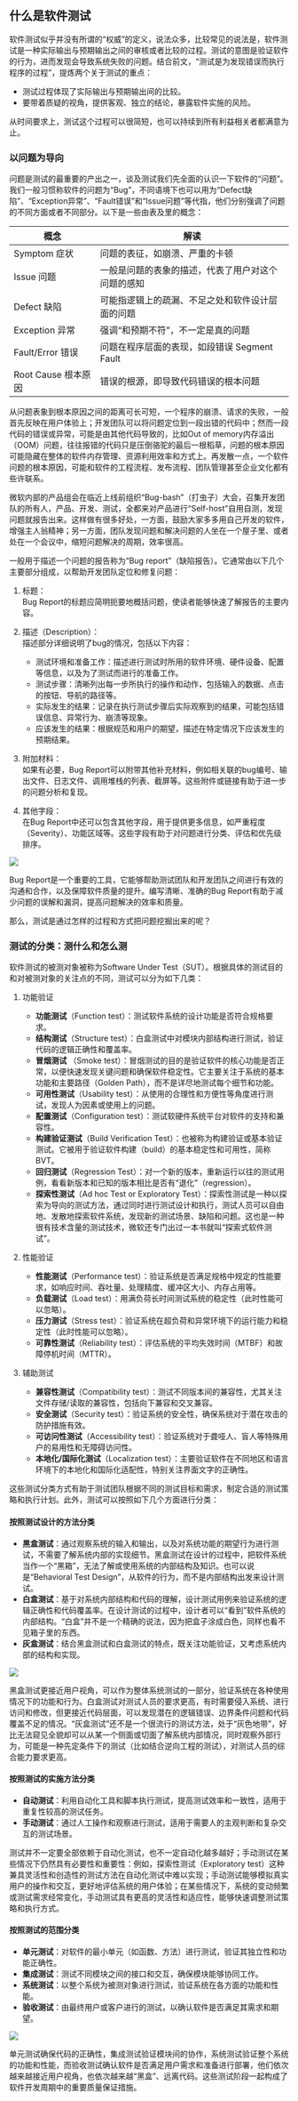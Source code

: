 ## 什么是软件测试

软件测试似乎并没有所谓的“权威”的定义，说法众多，比较常见的说法是，软件测试是一种实际输出与预期输出之间的审核或者比较的过程。测试的意图是验证软件的行为，进而发现会导致系统失败的问题。结合前文，“测试是为发现错误而执行程序的过程”，提炼两个关于测试的重点：

- 测试过程体现了实际输出与预期输出间的比较。
- 要带着质疑的视角，提供客观、独立的结论，暴露软件实施的风险。

从时间要求上，测试这个过程可以很简短，也可以持续到所有利益相关者都满意为止。

### 以问题为导向

问题是测试的最重要的产出之一，谈及测试我们先全面的认识一下软件的“问题”。我们一般习惯称软件的问题为“Bug”，不同语境下也可以用为“Defect缺陷”、“Exception异常”、“Fault错误”和“Issue问题”等代指，他们分别强调了问题的不同方面或者不同部分。以下是一些由表及里的概念：

| 概念                | 解读                                               |
| ------------------- | -------------------------------------------------- |
| Symptom 症状        | 问题的表征，如崩溃、严重的卡顿                     |
| Issue 问题          | 一般是问题的表象的描述，代表了用户对这个问题的感知 |
| Defect 缺陷         | 可能指逻辑上的疏漏、不足之处和软件设计层面的问题   |
| Exception 异常      | 强调“和预期不符”，不一定是真的问题                 |
| Fault/Error 错误    | 问题在程序层面的表现，如段错误 Segment Fault        |
| Root Cause 根本原因 | 错误的根源，即导致代码错误的根本问题               |

从问题表象到根本原因之间的距离可长可短，一个程序的崩溃、请求的失败，一般首先反映在用户体验上；开发团队可以将问题定位到一段出错的代码中；然而一段代码的错误或异常，可能是由其他代码导致的，比如Out of memory内存溢出（OOM）问题，往往报错的代码只是压倒骆驼的最后一根稻草，问题的根本原因可能隐藏在整体的软件内存管理、资源利用效率和方式上。再发散一点，一个软件问题的根本原因，可能和软件的工程流程、发布流程、团队管理甚至企业文化都有些许联系。

微软内部的产品组会在临近上线前组织“Bug-bash”（打虫子）大会，召集开发团队的所有人，产品、开发、测试，全都来对产品进行“Self-host”自用自测，发现问题就报告出来。这样做有很多好处，一方面，鼓励大家多多用自己开发的软件，增强主人翁精神；另一方面，团队发现问题和解决问题的人坐在一个屋子里、或者处在一个会议中，缩短问题解决的周期，效率很高。

一般用于描述一个问题的报告称为“Bug report”（缺陷报告）。它通常由以下几个主要部分组成，以帮助开发团队定位和修复问题：

1. 标题：  
Bug Report的标题应简明扼要地概括问题，使读者能够快速了解报告的主要内容。

2. 描述（Description）：  
描述部分详细说明了bug的情况，包括以下内容：
    - 测试环境和准备工作：描述进行测试时所用的软件环境、硬件设备、配置等信息，以及为了测试而进行的准备工作。
    - 测试步骤：清晰列出每一步所执行的操作和动作，包括输入的数据、点击的按钮、导航的路径等。
    - 实际发生的结果：记录在执行测试步骤后实际观察到的结果，可能包括错误信息、异常行为、崩溃等现象。
    - 应该发生的结果：根据规范和用户的期望，描述在特定情况下应该发生的预期结果。
3. 附加材料：  
如果有必要，Bug Report可以附带其他补充材料，例如相关联的bug编号、输出文件、日志文件、调用堆栈的列表、截屏等。这些附件或链接有助于进一步的问题分析和复现。
4. 其他字段：  
在Bug Report中还可以包含其他字段，用于提供更多信息，如严重程度（Severity）、功能区域等。这些字段有助于对问题进行分类、评估和优先级排序。

<img src="img/Slide4.SVG"/>

Bug Report是一个重要的工具，它能够帮助测试团队和开发团队之间进行有效的沟通和合作，以及保障软件质量的提升。编写清晰、准确的Bug Report有助于减少问题的误解和漏洞，提高问题解决的效率和质量。

那么，测试是通过怎样的过程和方式把问题挖掘出来的呢？

### 测试的分类：测什么和怎么测

软件测试的被测对象被称为Software Under Test（SUT）。根据具体的测试目的和对被测对象的关注点的不同，测试可以分为如下几类：

1. 功能验证

    - **功能测试**（Function test）：测试软件系统的设计功能是否符合规格要求。
    - **结构测试**（Structure test）：白盒测试中对模块内部结构进行测试，验证代码的逻辑正确性和覆盖率。
    - **冒烟测试** （Smoke test）：冒烟测试的目的是验证软件的核心功能是否正常，以便快速发现关键问题和确保软件稳定性。它主要关注于系统的基本功能和主要路径（Golden Path），而不是详尽地测试每个细节和功能。
    - **可用性测试**（Usability test）：从使用的合理性和方便性等角度进行测试，发现人为因素或使用上的问题。
    - **配置测试**（Configuration test）：测试软硬件系统平台对软件的支持和兼容性。
    - **构建验证测试**（Build Verification Test）：也被称为构建验证或基本验证测试。它被用于验证软件构建（build）的基本稳定性和可用性，简称BVT。
    - **回归测试**（Regression Test）：对一个新的版本，重新运行以往的测试用例，看看新版本和已知的版本相比是否有“退化”（regression）。
    - **探索性测试**（Ad hoc Test or Exploratory Test）：探索性测试是一种以探索为导向的测试方法，通过同时进行测试设计和执行，测试人员可以自由地、发散地探索软件系统，发现新的测试场景、缺陷和问题。这也是一种很有技术含量的测试技术，微软还专门出过一本书就叫“探索式软件测试”。

2. 性能验证

    - **性能测试**（Performance test）：验证系统是否满足规格中规定的性能要求，如响应时间、吞吐量、处理精度、缓冲区大小、内存占用等。
    - **负载测试**（Load test）：用满负荷长时间测试系统的稳定性（此时性能可以忽略）。
    - **压力测试**（Stress test）：验证系统在超负荷和异常环境下的运行能力和稳定性（此时性能可以忽略）。
    - **可靠性测试**（Reliability test）：评估系统的平均失效时间（MTBF）和故障停机时间（MTTR）。

3. 辅助测试

    - **兼容性测试**（Compatibility test）：测试不同版本间的兼容性，尤其关注文件存储/读取的兼容性，包括向下兼容和交叉兼容。
    - **安全测试**（Security test）：验证系统的安全性，确保系统对于潜在攻击的防护措施有效。
    - **可访问性测试**（Accessibility test）：验证系统对于聋哑人、盲人等特殊用户的易用性和无障碍访问性。
    - **本地化/国际化测试**（Localization test）：主要验证软件在不同地区和语言环境下的本地化和国际化适配性，特别关注界面文字的正确性。

这些测试分类方式有助于测试团队根据不同的测试目标和需求，制定合适的测试策略和执行计划。此外，测试可以按照如下几个方面进行分类：

#### 按照测试设计的方法分类

- **黑盒测试**：通过观察系统的输入和输出，以及对系统功能的期望行为进行测试，不需要了解系统内部的实现细节。黑盒测试在设计的过程中，把软件系统当作一个“黑箱”，无法了解或使用系统的内部结构及知识。也可以说是“Behavioral Test Design”，从软件的行为，而不是内部结构出发来设计测试。
- **白盒测试**：基于对系统内部结构和代码的理解，设计测试用例来验证系统的逻辑正确性和代码覆盖率。在设计测试的过程中，设计者可以“看到”软件系统的内部结构。“白盒”并不是一个精确的说法，因为把盒子涂成白色，同样也看不见箱子里的东西。
- **灰盒测试**：结合黑盒测试和白盒测试的特点，既关注功能验证，又考虑系统内部的结构和实现。

<img src="img/Slide6.SVG"/>

黑盒测试更接近用户视角，可以作为整体系统测试的一部分，验证系统在各种使用情况下的功能和行为。白盒测试对测试人员的要求更高，有时需要侵入系统、进行访问和修改，但更接近代码层面，可以发现潜在的逻辑错误、边界条件问题和代码覆盖不足的情况。“灰盒测试”还不是一个很流行的测试方法，处于“灰色地带”，好比无法窥见全貌却可以从某一个侧面或切面了解系统内部情况，同时观察外部行为，可能是一种先定条件下的测试（比如结合逆向工程的测试），对测试人员的综合能力要求更高。

#### 按照测试的实施方法分类

- **自动测试**：利用自动化工具和脚本执行测试，提高测试效率和一致性，适用于重复性较高的测试任务。
- **手动测试**：通过人工操作和观察进行测试，适用于需要人的主观判断和复杂交互的测试场景。

测试并不一定要全部依赖于自动化测试，也不一定自动化越多越好；手动测试在某些情况下仍然具有必要性和重要性：例如，探索性测试（Exploratory test）这种兼具灵活性和创造性的测试方法在自动化测试中难以实现；手动测试能够模拟真实用户的操作和交互，更好地评估系统的用户体验；在某些情况下，系统的变动频繁或测试需求经常变化，手动测试具有更高的灵活性和适应性，能够快速调整测试策略和执行方式。

#### 按照测试的范围分类

- **单元测试**：对软件的最小单元（如函数、方法）进行测试，验证其独立性和功能正确性。
- **集成测试**：测试不同模块之间的接口和交互，确保模块能够协同工作。
- **系统测试**：以整个系统为被测对象进行测试，验证系统在各方面的功能和性能。
- **验收测试**：由最终用户或客户进行的测试，以确认软件是否满足其需求和期望。

<img src="img/Slide5.SVG"/>

单元测试确保代码的正确性，集成测试验证模块间的协作，系统测试验证整个系统的功能和性能，而验收测试确认软件是否满足用户需求和准备进行部署，他们依次越来越接近用户视角，也依次越来越“黑盒”、远离代码。这些测试阶段一起构成了软件开发周期中的重要质量保证措施。


